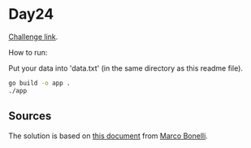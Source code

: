 # Day24

[Challenge link](https://adventofcode.com/2021/day/24).

How to run:

Put your data into 'data.txt' (in the same directory as this readme file).

```sh
go build -o app .
./app
```

## Sources

The solution is based on [this document](https://github.com/mebeim/aoc/blob/master/2021/README.md#day-24---arithmetic-logic-unit) from [Marco Bonelli](github.com/mebeim).